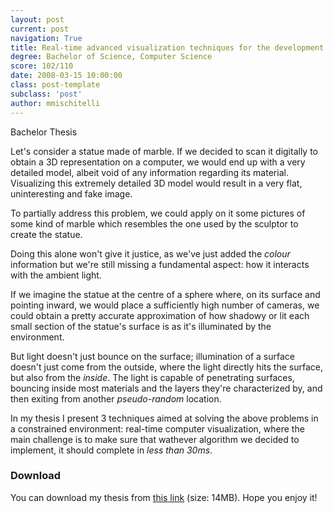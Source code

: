 ```yaml
---
layout: post
current: post
navigation: True
title: Real-time advanced visualization techniques for the development of applications in the cultural heritage field
degree: Bachelor of Science, Computer Science 
score: 102/110
date: 2008-03-15 10:00:00
class: post-template
subclass: 'post'
author: mmischitelli
---
```


Bachelor Thesis

Let's consider a statue made of marble. If we decided to scan it digitally to obtain a 3D representation on a computer, we would end up with a very detailed model, albeit void of any information regarding its material. Visualizing this extremely detailed 3D model would result in a very flat, uninteresting and fake image.

To partially address this problem, we could apply on it some pictures of some kind of marble which resembles the one used by the sculptor to create the statue.

Doing this alone won't give it justice, as we've just added the *colour* information but we're still missing a fundamental aspect: how it interacts with the ambient light.

If we imagine the statue at the centre of a sphere where, on its surface and pointing inward, we would place a sufficiently high number of cameras, we could obtain a pretty accurate approximation of how shadowy or lit each small section of the statue's surface is as it's illuminated by the environment.

But light doesn't just bounce on the surface; illumination of a surface doesn't just come from the outside, where the light directly hits the surface, but also from the *inside*. The light is capable of penetrating surfaces, bouncing inside most materials and the layers they're characterized by, and then exiting from another *pseudo-random* location.

In my thesis I present 3 techniques aimed at solving the above problems in a constrained environment: real-time computer visualization, where the main challenge is to make sure that wathever algorithm we decided to implement, it should complete in *less than 30ms*.

### Download
You can download my thesis from [this link](/assets/downloads/mischitelli-bachelor-thesis.pdf) (size: 14MB). Hope you enjoy it!